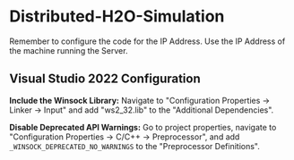 # Distributed-H2O-Simulation

Remember to configure the code for the IP Address. Use the IP Address of the machine running the Server.

## Visual Studio 2022 Configuration

**Include the Winsock Library:** Navigate to "Configuration Properties -> Linker -> Input" and add "ws2_32.lib" to the "Additional Dependencies".

**Disable Deprecated API Warnings:** Go to project properties, navigate to "Configuration Properties -> C/C++ -> Preprocessor", and add `_WINSOCK_DEPRECATED_NO_WARNINGS` to the "Preprocessor Definitions".
